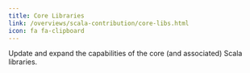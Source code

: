 ```yaml
---
title: Core Libraries
link: /overviews/scala-contribution/core-libs.html
icon: fa fa-clipboard
---
```

Update and expand the capabilities of the core (and associated) Scala libraries.
